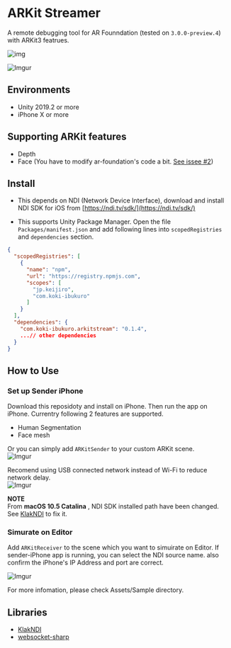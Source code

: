 # ARKit Streamer

A remote debugging tool for AR Founndation (tested on `3.0.0-preview.4`) with ARKit3 featrues.  

![img](https://i.imgur.com/vZoYIs1.gif)  

![Imgur](https://imgur.com/tQbJ1Sl.gif)  

## Environments

- Unity 2019.2 or more
- iPhone X or more

## Supporting ARKit features

- Depth
- Face (You have to modify ar-foundation's code a bit. [See issee #2](https://github.com/asus4/ARKitStreamer/issues/2))

## Install

- This depends on NDI (Network Device Interface), download and install NDI SDK for iOS from [https://ndi.tv/sdk/](https://ndi.tv/sdk/)

- This supports Unity Package Manager. Open the file `Packages/manifest.json` and add following lines into `scopedRegistries` and  `dependencies` section.

```json
{
  "scopedRegistries": [
    {
      "name": "npm",
      "url": "https://registry.npmjs.com",
      "scopes": [
        "jp.keijiro",
        "com.koki-ibukuro"
      ]
    }
  ],
  "dependencies": {
    "com.koki-ibukuro.arkitstream": "0.1.4",
    ...// other dependencies
  }
}
```

## How to Use

### Set up Sender iPhone

Download this reposidoty and install on iPhone. Then run the app on iPhone. Currentry following 2 features are supported.  

- Human Segmentation
- Face mesh  

Or you can simply add `ARKitSender` to your custom ARKit scene.  
![Imgur](https://imgur.com/tevPT1n.png)

Recomend using USB connected network instead of Wi-Fi to reduce network delay.  
![Imgur](https://imgur.com/4YVbIUP.png)

__NOTE__  
From __macOS 10.5 Catalina__ , NDI SDK installed path have been changed. See [KlakNDI](https://github.com/keijiro/KlakNDI/pull/44/files) to fix it.

### Simurate on Editor

Add `ARKitReceiver` to the scene which you want to simuirate on Editor. If sender-iPhone app is running, you can select the NDI source name. also confirm the iPhone's IP Address and port are correct.

![Imgur](https://imgur.com/u10iUBc.gif)

For more infomation, please check Assets/Sample directory.

## Libraries

- [KlakNDI](https://github.com/keijiro/KlakNDI/)
- [websocket-sharp](https://github.com/sta/websocket-sharp/)
